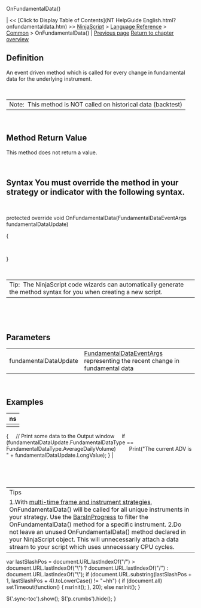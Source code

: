 ﻿










 


OnFundamentalData()







| &lt;&lt; [Click to Display Table of Contents](NT HelpGuide English.html?onfundamentaldata.htm) &gt;&gt;
 [NinjaScript](ninjascript.htm) &gt; [Language Reference](language_reference_wip.htm) &gt; [Common](common.htm) &gt;
OnFundamentalData() | [Previous page](connectionstatuseventargs.htm)
[Return to chapter overview](common.htm)










Definition
----------


An event driven method which is called for every change in fundamental data for the underlying instrument.


 




|  |
| --- |
| Note:  This method is NOT called on historical data (backtest)  |



 



Method Return Value
-------------------


This method does not return a value.


 


Syntax
You must override the method in your strategy or indicator with the following syntax.
--------------------------------------------------------------------------------------------


 


protected override void OnFundamentalData(FundamentalDataEventArgs fundamentalDataUpdate)   

{  

   

}


 




|  |
| --- |
| Tip:  The NinjaScript code wizards can automatically generate the method syntax for you when creating a new script. |




 


 


Parameters
----------




|  |  |
| --- | --- |
| fundamentalDataUpdate | [FundamentalDataEventArgs](fundamentaldataeventargs.htm) representing the recent change in fundamental data |



 



Examples
--------




| ns |
| --- |
|  | protected override void OnFundamentalData(FundamentalDataEventArgs fundamentalDataUpdate)
{
     // Print some data to the Output window
     if (fundamentalDataUpdate.FundamentalDataType == FundamentalDataType.AverageDailyVolume)
         Print("The current ADV is " + fundamentalDataUpdate.LongValue);
} |



 


 




|  |
| --- |
| Tips
1.With [multi-time frame and instrument strategies](multi-time_frame__instruments.htm), OnFundamentalData() will be called for all unique instruments in your strategy. Use the [BarsInProgress](barsinprogress.htm) to filter the OnFundamentalData() method for a specific instrument. 2.Do not leave an unused OnFundamentalData() method declared in your NinjaScript object. This will unnecessarily attach a data stream to your script which uses unnecessary CPU cycles. |






 
 var lastSlashPos = document.URL.lastIndexOf("/") &gt; document.URL.lastIndexOf("\\") ? document.URL.lastIndexOf("/") : document.URL.lastIndexOf("\\");
 if (document.URL.substring(lastSlashPos + 1, lastSlashPos + 4).toLowerCase() != "~hh") {
 if (document.all) setTimeout(function() {
 nsrInit();
 }, 20);
 else nsrInit();
 }
 
 
 $('.sync-toc').show();
 $('p.crumbs').hide();
 }
 
 
 



